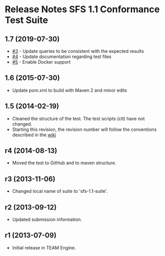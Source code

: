 # Release Notes SFS 1.1 Conformance Test Suite

## 1.7 (2019-07-30)

- [#3](https://github.com/opengeospatial/ets-sfs11/pull/3) - Update queries to be consistent with the expected results
- [#4](https://github.com/opengeospatial/ets-sfs11/issues/4) - Update documentation regarding test files
- [#5](https://github.com/opengeospatial/ets-sfs11/issues/5) - Enable Docker support

## 1.6 (2015-07-30)
- Update pom.xml to build with Maven 2 and minor edits

## 1.5 (2014-02-19) 

- Cleaned the structure of the test. The test scripts (ctl) have not changed.
- Starting this revision, the revision number will follow the conventions described in the [wiki](https://github.com/opengeospatial/cite/wiki/OGC-Compliance-Testing-Tools)


## r4  (2014-08-13)

   * Moved the test to GitHub and to maven structure.

## r3 (2013-11-06)

  * Changed local name of suite to 'sfs-1.1-suite'.

## r2 (2013-09-12)

  * Updated submission information.

## r1 (2013-07-09)

  * Initial release in TEAM Engine.
